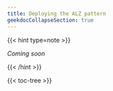 ```yaml
---
title: Deploying the ALZ pattern
geekdocCollapseSection: true
---
```


{{< hint type=note >}}

*Coming soon*

{{< /hint >}}

{{< toc-tree >}}
